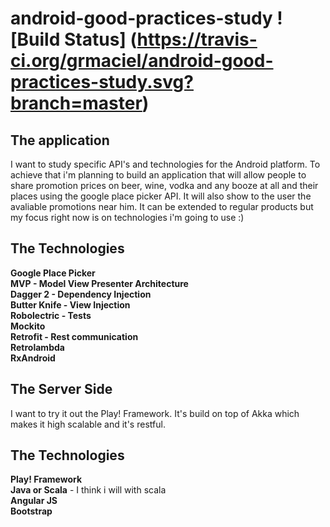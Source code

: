 # android-good-practices-study ![Build Status] (https://travis-ci.org/grmaciel/android-good-practices-study.svg?branch=master)

## The application <br>
I want to study specific API's and technologies for the Android platform. To achieve that i'm planning to build an application that will allow people to share promotion prices on beer, wine, vodka and any booze at all and their places using the google place picker API. It will also show to the user the avaliable promotions near him. It can be extended to regular products but my focus right now is on technologies i'm going to use :)

## The Technologies <br>
**Google Place Picker**<br>
**MVP - Model View Presenter Architecture**<br>
**Dagger 2 - Dependency Injection**<br>
**Butter Knife - View Injection**<br>
**Robolectric - Tests**<br>
**Mockito**<br>
**Retrofit - Rest communication**<br>
**Retrolambda**<br>
**RxAndroid**<br>

## The Server Side <br>
I want to try it out the Play! Framework. It's build on top of Akka which makes it high scalable and it's restful.

## The Technologies <br>
**Play! Framework**<br>
**Java or Scala** - I think i will with scala<br>
**Angular JS**<br>
**Bootstrap**<br>

